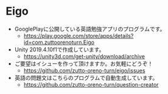 # Eigo

- GooglePlayに公開している英語勉強アプリのプログラムです。
  - https://play.google.com/store/apps/details?id=com.zuttoorenoturn.Eigo
- Unity 2019.4.10f1で作成しています。
  - https://unity3d.com/get-unity/download/archive
- ご要望はイシューを作って頂けますか。お気軽にどうぞ！
  - https://github.com/zutto-oreno-turn/eigo/issues
- 英語の問題文はこちらのプログラムで自動生成しています。
  - https://github.com/zutto-oreno-turn/question-creator
